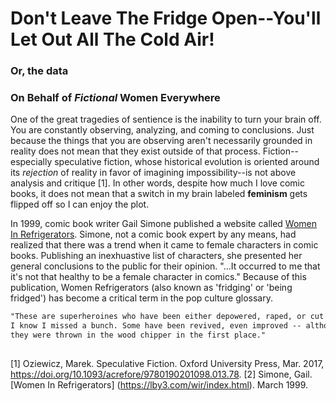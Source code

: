 # Don't Leave The Fridge Open--You'll Let Out All The Cold Air!
### Or, the data

### On Behalf of *Fictional* Women Everywhere

One of the great tragedies of sentience is the inability to turn your brain off. You are constantly observing, analyzing, and coming to conclusions. Just because the things that you are observing aren't necessarily grounded in reality does not mean that they exist outside of that process. Fiction--especially speculative fiction, whose historical evolution is oriented around its _rejection_ of reality in favor of imagining impossibility--is not above analysis and critique [1]. In other words, despite how much I love comic books, it does not mean that a switch in my brain labeled **feminism** gets flipped off so I can enjoy the plot.  

In 1999, comic book writer Gail Simone published a website called [Women In Refrigerators](https://lby3.com/wir/index.html). Simone, not a comic book expert by any means, had realized that there was a trend when it came to female characters in comic books. Publishing an inexhuastive list of characters, she presented her general conclusions to the public for their opinion. "...It occurred to me that it's not that healthy to be a female character in comics." Because of this publication, Women Refrigerators (also known as 'fridging' or 'being fridged') has become a critical term in the pop culture glossary. 

```markdown
"These are superheroines who have been either depowered, raped, or cut up and stuck in the refrigerator.
I know I missed a bunch. Some have been revived, even improved -- although the question remains as to why
they were thrown in the wood chipper in the first place."
                                                                        -Gail Simone, March 1999
```

[1] Oziewicz, Marek. Speculative Fiction. Oxford University Press, Mar. 2017, https://doi.org/10.1093/acrefore/9780190201098.013.78.
[2] Simone, Gail. [Women In Refrigerators] (https://lby3.com/wir/index.html). March 1999.
